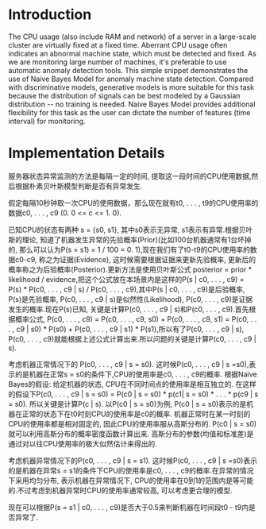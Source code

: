# Introduction
The CPU usage (also include RAM and network) of a server in a large-scale cluster are virtually fixed at a fixed time. 
Aberrant CPU usage often indicates an abnormal machine
state, which must be detected and fixed.
As we are monitoring large number of machines, it's
preferable to use automatic anomaly detection tools.
This simple snippet demonstrates the use of Naive Bayes
Model for anomaly machine state detection.
Compared with discriminative models, generative models
is more suitable for this task because the distribution of
signals can be best modeled by a Gaussian distribution -- no
training is needed.
Naive Bayes Model provides additional flexibility for this task
as the user can dictate the number of features (time interval)
for monitoring.



# Implementation Details

服务器状态异常监测的方法是每隔一定的时间, 提取这一段时间的CPU使用数据,然后根据朴素贝叶斯模型判断是否有异常发生. 
  
假定每隔10秒钟取一次CPU的使用数据，那么现在就有t0, . . . , t9的CPU使用率的数据c0, . . . , c9 (0. 0 <= c <= 1. 0). 

已知CPU的状态有两种 s = {s0,  s1}, 其中s0表示无异常, s1表示有异常.根据贝叶斯的理论, 知道了机器发生异常的先验概率(Prior)(比如100台机器通常有1台坏掉的, 那么可以认为P(s = s1) = 1 / 100 = 0. 1),现在我们有了t0-t9的CPU使用率的数据c0-c9, 称之为证据(Evidence), 这时候需要根据证据来更新先验概率, 更新后的概率称之为后验概率(Posterior).更新方法是使用贝叶斯公式 posterior = prior * likelihood / evidence,把这个公式放在本场景内是这样的P(s | c0, . . . , c9) = P(s) * P(c0, . . . , c9 | s) / P(c0, . . . , c9),其中P(s | c0, . . . , c9)是后验概率, P(s)是先验概率, P(c0, . . . , c9 | s)是似然性(Likelihood), P(c0, . . . , c9)是证据发生的概率.现在P(s)已知, 关键是计算P(c0, . . . , c9 | s)和P(c0, . . . , c9).首先根据概率公式, P(c0, . . . , c9) = P(c0, . . . , c9,  s0) + P(c0, . . . , c9,  s1) = P(c0, . . . , c9 | s0) * P(s0) + P(c0, . . . , c9 | s1) * P(s1),所以有了P(c0, . . . , c9 | s), P(c0, . . . , c9)就能根据上述公式计算出来.所以问题的关键是计算P(c0, . . . , c9 | s).

考虑机器正常情况下的 P(c0, . . . , c9 | s = s0). 这时候P(c0, . . . , c9 | s =s0),表示的是机器在正常s = s0的条件下,CPU的使用率是c0, . . . , c9的概率. 根据Naive Bayes的假设: 给定机器的状态, CPU在不同时间点的使用率是相互独立的. 在这样的假设下P(c0, . . . , c9 | s = s0) = P(c0 | s = s0) * p(c1| s = s0) * . . .  * p(c9 | s = s0). 所以关键是计算P(c | s). 以P(c0 | s = s0)为例, P(c0 | s = s0)表示的是机器在正常的状态下在t0时刻CPU的使用率是c0的概率. 机器正常时在某一时刻的CPU的使用率都是相对固定的, 因此CPU的使用率服从高斯分布的. P(c0 | s = s0)就可以利用高斯分布的概率密度函数计算出来. 高斯分布的参数(均值和标准差)是通过对以往CPU使用率的极大似然估计来得出的. 

考虑机器异常情况下的P(c0, . . . , c9 | s = s1). 这时候P(c0, . . . , c9 | s =s0)表示的是机器在异常s = s1的条件下CPU的使用率是c0, . . . , c9的概率.在异常的情况下采用均匀分布, 表示机器在异常情况下, CPU的使用率在0到1的范围内是等可能的.不过考虑到机器异常时CPU的使用率通常较高, 可以考虑更合理的模型. 

现在可以根据P(s = s1 | c0, . . . , c9)是否大于0.5来判断机器在时间段t0 - t9内是否异常了.

